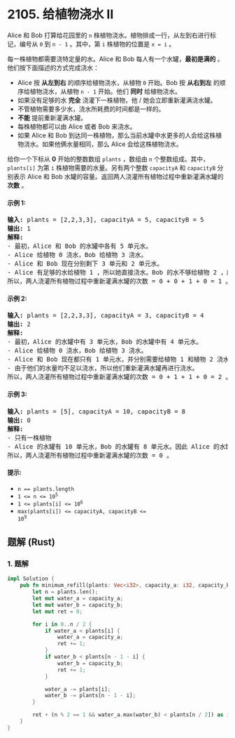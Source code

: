 # 2105. 给植物浇水 II
Alice 和 Bob 打算给花园里的 `n` 株植物浇水。植物排成一行，从左到右进行标记，编号从 `0` 到 `n - 1` 。其中，第 `i` 株植物的位置是 `x = i` 。

每一株植物都需要浇特定量的水。Alice 和 Bob 每人有一个水罐，**最初是满的** 。他们按下面描述的方式完成浇水：

* Alice 按 **从左到右** 的顺序给植物浇水，从植物 `0` 开始。Bob 按 **从右到左** 的顺序给植物浇水，从植物 `n - 1` 开始。他们 **同时** 给植物浇水。
* 如果没有足够的水 **完全** 浇灌下一株植物，他 / 她会立即重新灌满浇水罐。
* 不管植物需要多少水，浇水所耗费的时间都是一样的。
* **不能** 提前重新灌满水罐。
* 每株植物都可以由 Alice 或者 Bob 来浇水。
* 如果 Alice 和 Bob 到达同一株植物，那么当前水罐中水更多的人会给这株植物浇水。如果他俩水量相同，那么 Alice 会给这株植物浇水。

给你一个下标从 **0** 开始的整数数组 `plants` ，数组由 `n` 个整数组成。其中，`plants[i]` 为第 `i` 株植物需要的水量。另有两个整数 `capacityA` 和 `capacityB` 分别表示 Alice 和 Bob 水罐的容量。返回两人浇灌所有植物过程中重新灌满水罐的 **次数** 。

#### 示例 1:
<pre>
<strong>输入:</strong> plants = [2,2,3,3], capacityA = 5, capacityB = 5
<strong>输出:</strong> 1
<strong>解释:</strong>
- 最初，Alice 和 Bob 的水罐中各有 5 单元水。
- Alice 给植物 0 浇水，Bob 给植物 3 浇水。
- Alice 和 Bob 现在分别剩下 3 单元和 2 单元水。
- Alice 有足够的水给植物 1 ，所以她直接浇水。Bob 的水不够给植物 2 ，所以他先重新装满水，再浇水。
所以，两人浇灌所有植物过程中重新灌满水罐的次数 = 0 + 0 + 1 + 0 = 1 。
</pre>

#### 示例 2:
<pre>
<strong>输入:</strong> plants = [2,2,3,3], capacityA = 3, capacityB = 4
<strong>输出:</strong> 2
<strong>解释:</strong>
- 最初，Alice 的水罐中有 3 单元水，Bob 的水罐中有 4 单元水。
- Alice 给植物 0 浇水，Bob 给植物 3 浇水。
- Alice 和 Bob 现在都只有 1 单元水，并分别需要给植物 1 和植物 2 浇水。
- 由于他们的水量均不足以浇水，所以他们重新灌满水罐再进行浇水。
所以，两人浇灌所有植物过程中重新灌满水罐的次数 = 0 + 1 + 1 + 0 = 2 。
</pre>

#### 示例 3:
<pre>
<strong>输入:</strong> plants = [5], capacityA = 10, capacityB = 8
<strong>输出:</strong> 0
<strong>解释:</strong>
- 只有一株植物
- Alice 的水罐有 10 单元水，Bob 的水罐有 8 单元水。因此 Alice 的水罐中水更多，她会给这株植物浇水。
所以，两人浇灌所有植物过程中重新灌满水罐的次数 = 0 。
</pre>

#### 提示:
* `n == plants.length`
* <code>1 <= n <= 10<sup>5</sup></code>
* <code>1 <= plants[i] <= 10<sup>6</sup></code>
* <code>max(plants[i]) <= capacityA, capacityB <= 10<sup>9</sup></code>

## 题解 (Rust)

### 1. 题解
```Rust
impl Solution {
    pub fn minimum_refill(plants: Vec<i32>, capacity_a: i32, capacity_b: i32) -> i32 {
        let n = plants.len();
        let mut water_a = capacity_a;
        let mut water_b = capacity_b;
        let mut ret = 0;

        for i in 0..n / 2 {
            if water_a < plants[i] {
                water_a = capacity_a;
                ret += 1;
            }
            if water_b < plants[n - 1 - i] {
                water_b = capacity_b;
                ret += 1;
            }

            water_a -= plants[i];
            water_b -= plants[n - 1 - i];
        }

        ret + (n % 2 == 1 && water_a.max(water_b) < plants[n / 2]) as i32
    }
}
```
